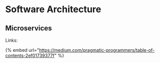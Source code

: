 # Software Architecture

## Microservices

Links:

{% embed url="https://medium.com/pragmatic-programmers/table-of-contents-2ef01739377f" %}



